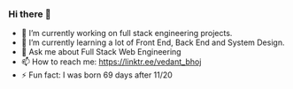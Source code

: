 ### Hi there 👋

- 🔭 I’m currently working on full stack engineering projects.
- 🌱 I’m currently learning a lot of Front End, Back End and System Design.
- 💬 Ask me about Full Stack Web Engineering
- 📫 How to reach me: https://linktr.ee/vedant_bhoj
- ⚡ Fun fact: I was born 69 days after 11/20

<!--
**vedantbhoj/vedantbhoj** is a ✨ _special_ ✨ repository because its `README.md` (this file) appears on your GitHub profile.

Here are some ideas to get you started:

- 🔭 I’m currently working on ...
- 🌱 I’m currently learning ...
- 👯 I’m looking to collaborate on ...
- 🤔 I’m looking for help with ...
- 💬 Ask me about ...
- 📫 How to reach me: ...
- 😄 Pronouns: ...
- ⚡ Fun fact: ...
-->
